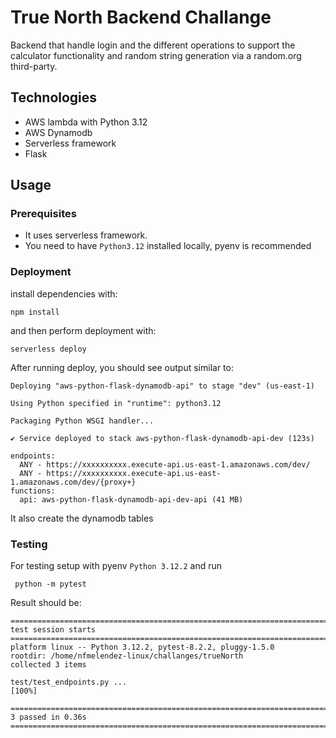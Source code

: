 
# True North Backend Challange

Backend that handle login and the different operations to support the calculator functionality and random string generation via a random.org third-party.

## Technologies
- AWS lambda with Python 3.12
- AWS Dynamodb
- Serverless framework
- Flask




## Usage

### Prerequisites

- It uses serverless framework.
- You need to have `Python3.12` installed locally, pyenv is recommended


### Deployment

install dependencies with:

```
npm install
```

and then perform deployment with:

```
serverless deploy
```

After running deploy, you should see output similar to:

```
Deploying "aws-python-flask-dynamodb-api" to stage "dev" (us-east-1)

Using Python specified in "runtime": python3.12

Packaging Python WSGI handler...

✔ Service deployed to stack aws-python-flask-dynamodb-api-dev (123s)

endpoints:
  ANY - https://xxxxxxxxxx.execute-api.us-east-1.amazonaws.com/dev/
  ANY - https://xxxxxxxxxx.execute-api.us-east-1.amazonaws.com/dev/{proxy+}
functions:
  api: aws-python-flask-dynamodb-api-dev-api (41 MB)
```


It also create the dynamodb tables 


### Testing

For testing setup with pyenv  `Python 3.12.2` and run

```
 python -m pytest
```

Result should be:

```
================================================================================================================================= test session starts ==================================================================================================================================
platform linux -- Python 3.12.2, pytest-8.2.2, pluggy-1.5.0
rootdir: /home/nfmelendez-linux/challanges/trueNorth
collected 3 items                                                                                                                                                                                                                                                                      

test/test_endpoints.py ...                                                                                                                                                                                                                                                       [100%]

================================================================================================================================== 3 passed in 0.36s ===================================================================================================================================
```